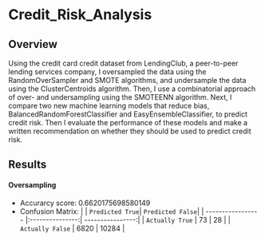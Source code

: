 # Credit_Risk_Analysis

## Overview
Using the credit card credit dataset from LendingClub, a peer-to-peer lending services company, I oversampled the data using the RandomOverSampler and SMOTE algorithms, and undersample the data using the ClusterCentroids algorithm. Then, I use a combinatorial approach of over- and undersampling using the SMOTEENN algorithm. Next, I compare two new machine learning models that reduce bias, BalancedRandomForestClassifier and EasyEnsembleClassifier, to predict credit risk. Then I evaluate the performance of these models and make a written recommendation on whether they should be used to predict credit risk.

## Results

#### Oversampling
- Accurarcy score: 0.6620175698580149
- Confusion Matrix: 
|                   | `Predicted True`| `Predicted False`|
| ----------------- |:---------------:| ----------------:|
| `Actually True`   | 73              |               28 |
| `Actually False`  | 6820            |            10284 |
